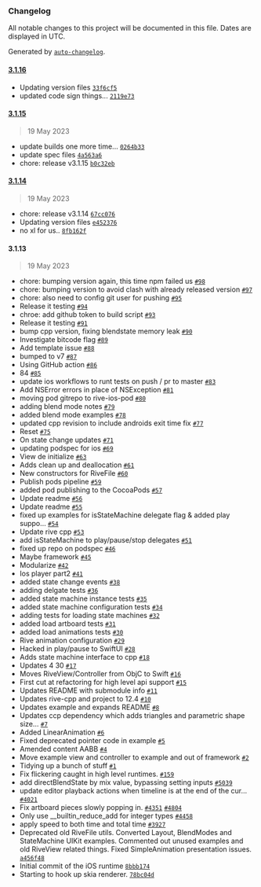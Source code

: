 ### Changelog

All notable changes to this project will be documented in this file. Dates are displayed in UTC.

Generated by [`auto-changelog`](https://github.com/CookPete/auto-changelog).

#### [3.1.16](https://github.com/mjtalbot/rive-ios/compare/3.1.15...3.1.16)

- Updating version files [`33f6cf5`](https://github.com/mjtalbot/rive-ios/commit/33f6cf567ce8912d97f64de60ceae448a41096b2)
- updated code sign things... [`2119e73`](https://github.com/mjtalbot/rive-ios/commit/2119e734a0b0b6bae6fc78573983ad36295c054b)

#### [3.1.15](https://github.com/mjtalbot/rive-ios/compare/3.1.14...3.1.15)

> 19 May 2023

- update builds one more time... [`0264b33`](https://github.com/mjtalbot/rive-ios/commit/0264b337385473de8aaea77eb83f7d50aca05e8d)
- update spec files [`4a563a6`](https://github.com/mjtalbot/rive-ios/commit/4a563a6a7aa4c10ab3e9750200ec34de609076e8)
- chore: release v3.1.15 [`b0c32eb`](https://github.com/mjtalbot/rive-ios/commit/b0c32ebc5cc754f1b9bfd94a6c03edc344923f8b)

#### [3.1.14](https://github.com/mjtalbot/rive-ios/compare/3.1.13...3.1.14)

> 19 May 2023

- chore: release v3.1.14 [`67cc076`](https://github.com/mjtalbot/rive-ios/commit/67cc0763ad9b75186b6bbe3aedb8bd4b2b0deec7)
- Updating version files [`e452376`](https://github.com/mjtalbot/rive-ios/commit/e4523768d8753410345b5457b9fd986987b245a5)
- no xl for us.. [`8fb162f`](https://github.com/mjtalbot/rive-ios/commit/8fb162f58fdd0e9b80adbe5b8a010b7c4a8849a2)

#### 3.1.13

> 19 May 2023

- chore: bumping version again, this time npm failed us [`#98`](https://github.com/mjtalbot/rive-ios/pull/98)
- chore: bumping version to avoid clash with already released version [`#97`](https://github.com/mjtalbot/rive-ios/pull/97)
- chore: also need to config git user for pushing [`#95`](https://github.com/mjtalbot/rive-ios/pull/95)
- Release it testing [`#94`](https://github.com/mjtalbot/rive-ios/pull/94)
- chroe: add github token to build script [`#93`](https://github.com/mjtalbot/rive-ios/pull/93)
- Release it testing [`#91`](https://github.com/mjtalbot/rive-ios/pull/91)
- bump cpp version, fixing blendstate memory leak [`#90`](https://github.com/mjtalbot/rive-ios/pull/90)
- Investigate bitcode flag [`#89`](https://github.com/mjtalbot/rive-ios/pull/89)
- Add template issue [`#88`](https://github.com/mjtalbot/rive-ios/pull/88)
- bumped to v7 [`#87`](https://github.com/mjtalbot/rive-ios/pull/87)
- Using GitHub action [`#86`](https://github.com/mjtalbot/rive-ios/pull/86)
- 84 [`#85`](https://github.com/mjtalbot/rive-ios/pull/85)
- update ios workflows to runt tests on push / pr to master [`#83`](https://github.com/mjtalbot/rive-ios/pull/83)
- Add NSError errors in place of NSException [`#81`](https://github.com/mjtalbot/rive-ios/pull/81)
- moving pod gitrepo to rive-ios-pod [`#80`](https://github.com/mjtalbot/rive-ios/pull/80)
- adding blend mode notes [`#79`](https://github.com/mjtalbot/rive-ios/pull/79)
- added blend mode examples [`#78`](https://github.com/mjtalbot/rive-ios/pull/78)
- updated cpp revision to include androids exit time fix [`#77`](https://github.com/mjtalbot/rive-ios/pull/77)
- Reset [`#75`](https://github.com/mjtalbot/rive-ios/pull/75)
- On state change updates [`#71`](https://github.com/mjtalbot/rive-ios/pull/71)
- updating podspec for ios [`#69`](https://github.com/mjtalbot/rive-ios/pull/69)
- View de initialize [`#63`](https://github.com/mjtalbot/rive-ios/pull/63)
- Adds clean up and deallocation [`#61`](https://github.com/mjtalbot/rive-ios/pull/61)
- New constructors for RiveFile [`#60`](https://github.com/mjtalbot/rive-ios/pull/60)
- Publish pods pipeline [`#59`](https://github.com/mjtalbot/rive-ios/pull/59)
- added pod publishing to the CocoaPods [`#57`](https://github.com/mjtalbot/rive-ios/pull/57)
- Update readme [`#56`](https://github.com/mjtalbot/rive-ios/pull/56)
- Update readme [`#55`](https://github.com/mjtalbot/rive-ios/pull/55)
- fixed up examples for isStateMachine delegate flag & added play suppo… [`#54`](https://github.com/mjtalbot/rive-ios/pull/54)
- Update rive cpp [`#53`](https://github.com/mjtalbot/rive-ios/pull/53)
- add isStateMachine to play/pause/stop delegates [`#51`](https://github.com/mjtalbot/rive-ios/pull/51)
- fixed up repo on podspec [`#46`](https://github.com/mjtalbot/rive-ios/pull/46)
- Maybe framework [`#45`](https://github.com/mjtalbot/rive-ios/pull/45)
- Modularize [`#42`](https://github.com/mjtalbot/rive-ios/pull/42)
- Ios player part2 [`#41`](https://github.com/mjtalbot/rive-ios/pull/41)
- added state change events [`#38`](https://github.com/mjtalbot/rive-ios/pull/38)
- adding delgate tests [`#36`](https://github.com/mjtalbot/rive-ios/pull/36)
- added state machine instance tests [`#35`](https://github.com/mjtalbot/rive-ios/pull/35)
- added state machine configuration tests [`#34`](https://github.com/mjtalbot/rive-ios/pull/34)
- adding tests for loading state machines [`#32`](https://github.com/mjtalbot/rive-ios/pull/32)
- added load artboard tests [`#31`](https://github.com/mjtalbot/rive-ios/pull/31)
- added load animations tests [`#30`](https://github.com/mjtalbot/rive-ios/pull/30)
- Rive animation configuration [`#29`](https://github.com/mjtalbot/rive-ios/pull/29)
- Hacked in play/pause to SwiftUI [`#28`](https://github.com/mjtalbot/rive-ios/pull/28)
- Adds state machine interface to cpp [`#18`](https://github.com/mjtalbot/rive-ios/pull/18)
- Updates 4 30 [`#17`](https://github.com/mjtalbot/rive-ios/pull/17)
- Moves RiveView/Controller from ObjC to Swift [`#16`](https://github.com/mjtalbot/rive-ios/pull/16)
- First cut at refactoring for high level api support [`#15`](https://github.com/mjtalbot/rive-ios/pull/15)
- Updates README with submodule info [`#11`](https://github.com/mjtalbot/rive-ios/pull/11)
- Updates rive-cpp and project to 12.4 [`#10`](https://github.com/mjtalbot/rive-ios/pull/10)
- Updates example and expands README [`#8`](https://github.com/mjtalbot/rive-ios/pull/8)
- Updates ccp dependency which adds triangles and parametric shape size… [`#7`](https://github.com/mjtalbot/rive-ios/pull/7)
- Added LinearAnimation [`#6`](https://github.com/mjtalbot/rive-ios/pull/6)
- Fixed deprecated pointer code in example [`#5`](https://github.com/mjtalbot/rive-ios/pull/5)
- Amended content AABB [`#4`](https://github.com/mjtalbot/rive-ios/pull/4)
- Move example view and controller to example and out of framework [`#2`](https://github.com/mjtalbot/rive-ios/pull/2)
- Tidying up a bunch of stuff [`#1`](https://github.com/mjtalbot/rive-ios/pull/1)
- Fix flickering caught in high level runtimes. [`#159`](https://github.com/rive-app/rive-react-native/issues/159)
- add directBlendState by mix value, bypassing setting inputs [`#5039`](https://github.com/rive-app/rive/issues/5039)
- update editor playback actions when timeline is at the end of the cur… [`#4021`](https://github.com/rive-app/rive/issues/4021)
- Fix artboard pieces slowly popping in. [`#4351`](https://github.com/mjtalbot/rive-ios/issues/4351) [`#4804`](https://github.com/mjtalbot/rive-ios/issues/4804)
- Only use __builtin_reduce_add for integer types [`#4458`](https://github.com/mjtalbot/rive-ios/issues/4458)
- apply speed to both time and total time [`#3927`](https://github.com/mjtalbot/rive-ios/issues/3927)
- Deprecated old RiveFile utils. Converted Layout, BlendModes and StateMachine UIKit examples. Commented out unused examples and old RiveView related things. Fixed SimpleAnimation presentation issues. [`a456f48`](https://github.com/mjtalbot/rive-ios/commit/a456f4850b8de192103b36a0704acb6716254f08)
- Initial commit of the iOS runtime [`8bbb174`](https://github.com/mjtalbot/rive-ios/commit/8bbb174471fd2fa17a754540ccfbfe28d0c20c31)
- Starting to hook up skia renderer. [`78bc04d`](https://github.com/mjtalbot/rive-ios/commit/78bc04d426b13e697137970f4ac8d53809682e3b)
